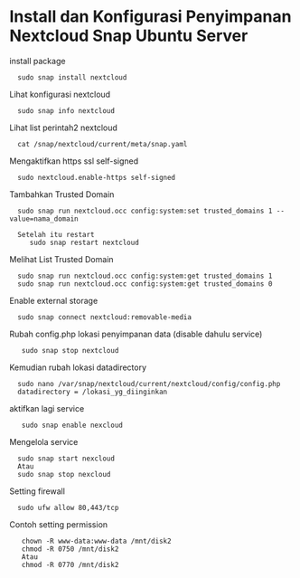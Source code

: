# Install dan Konfigurasi Penyimpanan Nextcloud Snap Ubuntu Server

install package
```
  sudo snap install nextcloud
```

Lihat konfigurasi nextcloud 
```
  sudo snap info nextcloud
```

Lihat list perintah2 nextcloud
```
  cat /snap/nextcloud/current/meta/snap.yaml
```

Mengaktifkan https ssl self-signed
```
  sudo nextcloud.enable-https self-signed
```

Tambahkan Trusted Domain
```
  sudo snap run nextcloud.occ config:system:set trusted_domains 1 --value=nama_domain
  
  Setelah itu restart
     sudo snap restart nextcloud
```

Melihat List Trusted Domain
```
  sudo snap run nextcloud.occ config:system:get trusted_domains 1
  sudo snap run nextcloud.occ config:system:get trusted_domains 0
```

Enable external storage
```
  sudo snap connect nextcloud:removable-media
```

Rubah config.php lokasi penyimpanan data 
(disable dahulu service)
```
   sudo snap stop nextcloud
```
Kemudian rubah lokasi datadirectory
```
  sudo nano /var/snap/nextcloud/current/nextcloud/config/config.php 
  datadirectory = /lokasi_yg_diinginkan
```
aktifkan lagi service
```
   sudo snap enable nexcloud 
```


Mengelola service
```
  sudo snap start nexcloud
  Atau
  sudo snap stop nexcloud
```

Setting firewall
```
  sudo ufw allow 80,443/tcp
```



Contoh setting permission
```
   chown -R www-data:www-data /mnt/disk2
   chmod -R 0750 /mnt/disk2
   Atau 
   chmod -R 0770 /mnt/disk2 
```